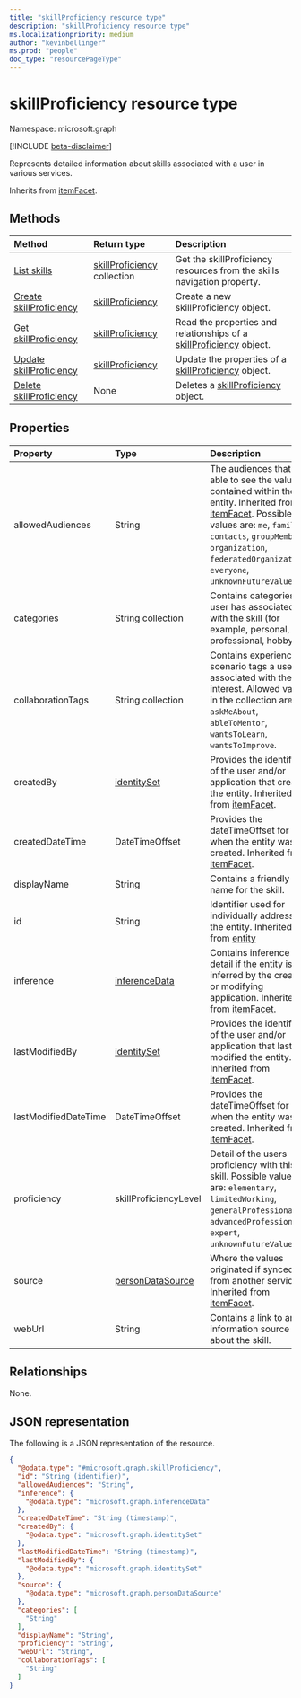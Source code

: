 ```yaml
---
title: "skillProficiency resource type"
description: "skillProficiency resource type"
ms.localizationpriority: medium
author: "kevinbellinger"
ms.prod: "people"
doc_type: "resourcePageType"
---
```


# skillProficiency resource type

Namespace: microsoft.graph

[!INCLUDE [beta-disclaimer](../../includes/beta-disclaimer.md)]

Represents detailed information about skills associated with a user in various services.

Inherits from [itemFacet](itemfacet.md).

## Methods
 
|Method|Return type|Description|
|:---|:---|:---|
|[List skills](../api/profile-list-skills.md)|[skillProficiency](../resources/skillproficiency.md) collection|Get the skillProficiency resources from the skills navigation property.|
|[Create skillProficiency ](../api/profile-post-skills.md)|[skillProficiency](../resources/skillproficiency.md)|Create a new skillProficiency object.|
|[Get skillProficiency](../api/skillproficiency-get.md)|[skillProficiency](../resources/skillproficiency.md)|Read the properties and relationships of a [skillProficiency](../resources/skillproficiency.md) object.|
|[Update skillProficiency](../api/skillproficiency-update.md)|[skillProficiency](../resources/skillproficiency.md)|Update the properties of a [skillProficiency](../resources/skillproficiency.md) object.|
|[Delete skillProficiency](../api/skillproficiency-delete.md)|None|Deletes a [skillProficiency](../resources/skillproficiency.md) object.|

## Properties
|Property|Type|Description|
|:---|:---|:---|
|allowedAudiences|String|The audiences that are able to see the values contained within the entity. Inherited from [itemFacet](../resources/itemfacet.md). Possible values are: `me`, `family`, `contacts`, `groupMembers`, `organization`, `federatedOrganizations`, `everyone`, `unknownFutureValue`.|
|categories|String collection|Contains categories a user has associated with the skill (for example, personal, professional, hobby). |
|collaborationTags|String collection|Contains experience scenario tags a user has associated with the interest. Allowed values in the collection are: `askMeAbout`, `ableToMentor`, `wantsToLearn`, `wantsToImprove`.|
|createdBy|[identitySet](../resources/identityset.md)|Provides the identifier of the user and/or application that created the entity. Inherited from [itemFacet](../resources/itemfacet.md).|
|createdDateTime|DateTimeOffset|Provides the dateTimeOffset for when the entity was created. Inherited from [itemFacet](../resources/itemfacet.md).|
|displayName|String|Contains a friendly name for the skill. |
|id|String|Identifier used for individually addressing the entity. Inherited from [entity](../resources/entity.md)|
|inference|[inferenceData](../resources/inferencedata.md)|Contains inference detail if the entity is inferred by the creating or modifying application. Inherited from [itemFacet](../resources/itemfacet.md).|
|lastModifiedBy|[identitySet](../resources/identityset.md)|Provides the identifier of the user and/or application that last modified the entity. Inherited from [itemFacet](../resources/itemfacet.md).|
|lastModifiedDateTime|DateTimeOffset|Provides the dateTimeOffset for when the entity was created. Inherited from [itemFacet](../resources/itemfacet.md).|
|proficiency|skillProficiencyLevel|Detail of the users proficiency with this skill. Possible values are: `elementary`, `limitedWorking`, `generalProfessional`, `advancedProfessional`, `expert`, `unknownFutureValue`.|
|source|[personDataSource](../resources/persondatasource.md)|Where the values originated if synced from another service. Inherited from [itemFacet](../resources/itemfacet.md).|
|webUrl|String|Contains a link to an information source about the skill. |

## Relationships
None.

## JSON representation
The following is a JSON representation of the resource.
<!-- {
  "blockType": "resource",
  "keyProperty": "id",
  "@odata.type": "microsoft.graph.skillProficiency",
  "baseType": "microsoft.graph.itemFacet",
  "openType": false
}
-->
``` json
{
  "@odata.type": "#microsoft.graph.skillProficiency",
  "id": "String (identifier)",
  "allowedAudiences": "String",
  "inference": {
    "@odata.type": "microsoft.graph.inferenceData"
  },
  "createdDateTime": "String (timestamp)",
  "createdBy": {
    "@odata.type": "microsoft.graph.identitySet"
  },
  "lastModifiedDateTime": "String (timestamp)",
  "lastModifiedBy": {
    "@odata.type": "microsoft.graph.identitySet"
  },
  "source": {
    "@odata.type": "microsoft.graph.personDataSource"
  },
  "categories": [
    "String"
  ],
  "displayName": "String",
  "proficiency": "String",
  "webUrl": "String",
  "collaborationTags": [
    "String"
  ]
}
```

